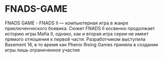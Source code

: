 # FNADS-GAME
FNADS GAME - FNADS II — компьютерная игра в жанре приключенческого боевика. Сюжет FNADS II косвенно продолжает историю игры Mafia II, однако, как и вторая игра серии не имеет прямого отношения к первой части. Разработчиком выступила Basement 16, в то время как Phenix Rising Games приняла в создании игры лишь ограниченное участие
